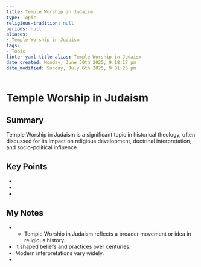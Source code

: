 ```yaml
---
title: Temple Worship in Judaism
type: Topic
religious-tradition: null
periods: null
aliases:
- Temple Worship in Judaism
tags:
- Topic
linter-yaml-title-alias: Temple Worship in Judaism
date_created: Monday, June 30th 2025, 9:18:17 pm
date_modified: Sunday, July 6th 2025, 9:01:25 pm
---
```


# Temple Worship in Judaism

## Summary
Temple Worship in Judaism is a significant topic in historical theology, often discussed for its impact on religious development, doctrinal interpretation, and socio-political influence.

## Key Points
- 
- 
- 

## My Notes
- - Temple Worship in Judaism reflects a broader movement or idea in religious history.
- It shaped beliefs and practices over centuries.
- Modern interpretations vary widely.
- 